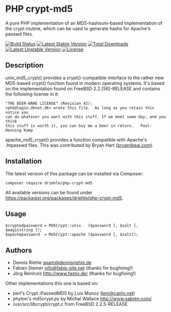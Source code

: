 PHP crypt-md5
=============

A pure PHP implementation of an MD5-hashsum-based implementation of the crypt routine, which can be used to generate hashs for Apache's passwd files.

[![Build Status](https://github.com/driehle/php-crypt-md5/workflows/Continuous%20Integration/badge.svg)](https://github.com/driehle/php-crypt-md5/actions?query=workflow%3A"Continuous+Integration")
[![Latest Stable Version](https://poser.pugx.org/driehle/php-crypt-md5/v/stable)](https://packagist.org/packages/driehle/php-crypt-md5) 
[![Total Downloads](https://poser.pugx.org/driehle/php-crypt-md5/downloads)](https://packagist.org/packages/driehle/php-crypt-md5) 
[![Latest Unstable Version](https://poser.pugx.org/driehle/php-crypt-md5/v/unstable)](https://packagist.org/packages/driehle/php-crypt-md5) 
[![License](https://poser.pugx.org/driehle/php-crypt-md5/license)](https://packagist.org/packages/driehle/php-crypt-md5)

Description
-----------

unix_md5_crypt() provides a crypt()-compatible interface to the
rather new MD5-based crypt() function found in modern operating systems.
It's based on the implementation found on FreeBSD 2.2.[56]-RELEASE and
contains the following license in it:

	"THE BEER-WARE LICENSE" (Revision 42):
	<phk@login.dknet.dk> wrote this file.  As long as you retain this notice you
	can do whatever you want with this stuff. If we meet some day, and you think
	this stuff is worth it, you can buy me a beer in return.   Poul-Henning Kamp

apache_md5_crypt() provides a function compatible with Apache's
.htpasswd files. This was contributed by Bryan Hart (<bryan@eai.com>).

Installation
-----

The latest version of this package can be installed via Composer:

```
composer require driehle/php-crypt-md5
```

All available versions can be found under <https://packagist.org/packages/driehle/php-crypt-md5>.

Usage
-----

```
$cryptedpassword = Md5Crypt::unix   ($password [, $salt [, $magicstring ]);
$apachepassword  = Md5Crypt::apache ($password [, $salt]);
```


Authors
-------

 * Dennis Riehle <spam@dennisriehle.de>
 * Fabian Steiner <info@fabis-site.net> (thanks for bugfixing!)
 * Jörg Reinholz <http://www.fastix.de/> (thanks for bugfixing!)

Other implementations this one is based on:

 * perl's Crypt::PasswdMD5 by Luis Munoz (lem@cantv.net)
 * phyton's md5crypt.py by Michal Wallace http://www.sabren.com/
 * /usr/src/libcrypt/crypt.c from FreeBSD 2.2.5-RELEASE
